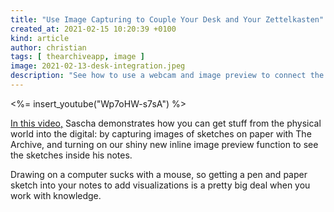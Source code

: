 ```yaml
---
title: "Use Image Capturing to Couple Your Desk and Your Zettelkasten"
created_at: 2021-02-15 10:20:39 +0100
kind: article
author: christian
tags: [ thearchiveapp, image ]
image: 2021-02-13-desk-integration.jpeg
description: "See how to use a webcam and image preview to connect the real world with your notes"
---
```

<%= insert_youtube("Wp7oHW-s7sA") %>

[In this video,](https://www.youtube.com/watch?v=Wp7oHW-s7sA) Sascha demonstrates how you can get stuff from the physical world into the digital: by capturing images of sketches on paper with The Archive, and turning on our shiny new inline image preview function to see the sketches inside his notes.

Drawing on a computer sucks with a mouse, so getting a pen and paper sketch into your notes to add visualizations is a pretty big deal when you work with knowledge.
